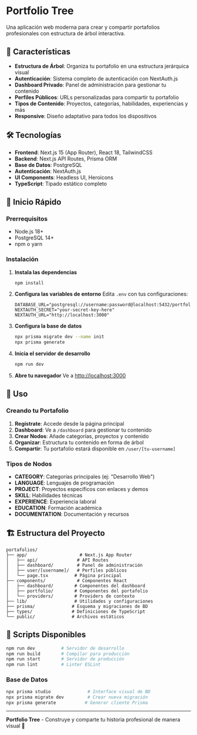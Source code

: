# Portfolio Tree

Una aplicación web moderna para crear y compartir portafolios profesionales con estructura de árbol interactiva.

## 🌟 Características

- **Estructura de Árbol**: Organiza tu portafolio en una estructura jerárquica visual
- **Autenticación**: Sistema completo de autenticación con NextAuth.js
- **Dashboard Privado**: Panel de administración para gestionar tu contenido
- **Perfiles Públicos**: URLs personalizadas para compartir tu portafolio
- **Tipos de Contenido**: Proyectos, categorías, habilidades, experiencias y más
- **Responsive**: Diseño adaptativo para todos los dispositivos

## 🛠️ Tecnologías

- **Frontend**: Next.js 15 (App Router), React 18, TailwindCSS
- **Backend**: Next.js API Routes, Prisma ORM
- **Base de Datos**: PostgreSQL
- **Autenticación**: NextAuth.js
- **UI Components**: Headless UI, Heroicons
- **TypeScript**: Tipado estático completo

## 🚀 Inicio Rápido

### Prerrequisitos

- Node.js 18+ 
- PostgreSQL 14+
- npm o yarn

### Instalación

1. **Instala las dependencias**
   ```bash
   npm install
   ```

2. **Configura las variables de entorno**
   Edita `.env` con tus configuraciones:
   ```
   DATABASE_URL="postgresql://username:password@localhost:5432/portfolio_db"
   NEXTAUTH_SECRET="your-secret-key-here"
   NEXTAUTH_URL="http://localhost:3000"
   ```

3. **Configura la base de datos**
   ```bash
   npx prisma migrate dev --name init
   npx prisma generate
   ```

4. **Inicia el servidor de desarrollo**
   ```bash
   npm run dev
   ```

5. **Abre tu navegador**
   Ve a [http://localhost:3000](http://localhost:3000)

## 📖 Uso

### Creando tu Portafolio

1. **Regístrate**: Accede desde la página principal
2. **Dashboard**: Ve a `/dashboard` para gestionar tu contenido
3. **Crear Nodos**: Añade categorías, proyectos y contenido
4. **Organizar**: Estructura tu contenido en forma de árbol
5. **Compartir**: Tu portafolio estará disponible en `/user/[tu-username]`

### Tipos de Nodos

- **CATEGORY**: Categorías principales (ej: "Desarrollo Web")
- **LANGUAGE**: Lenguajes de programación
- **PROJECT**: Proyectos específicos con enlaces y demos
- **SKILL**: Habilidades técnicas
- **EXPERIENCE**: Experiencia laboral
- **EDUCATION**: Formación académica
- **DOCUMENTATION**: Documentación y recursos

## 🏗️ Estructura del Proyecto

```
portafolios/
├── app/                    # Next.js App Router
│   ├── api/               # API Routes
│   ├── dashboard/         # Panel de administración
│   ├── user/[username]/   # Perfiles públicos
│   └── page.tsx          # Página principal
├── components/            # Componentes React
│   ├── dashboard/        # Componentes del dashboard
│   ├── portfolio/        # Componentes del portafolio
│   └── providers/        # Providers de contexto
├── lib/                  # Utilidades y configuraciones
├── prisma/              # Esquema y migraciones de BD
├── types/               # Definiciones de TypeScript
└── public/              # Archivos estáticos
```

## 🔧 Scripts Disponibles

```bash
npm run dev          # Servidor de desarrollo
npm run build        # Compilar para producción
npm run start        # Servidor de producción
npm run lint         # Linter ESLint
```

### Base de Datos

```bash
npx prisma studio              # Interface visual de BD
npx prisma migrate dev         # Crear nueva migración
npx prisma generate           # Generar cliente Prisma
```

---

**Portfolio Tree** - Construye y comparte tu historia profesional de manera visual 🌳
